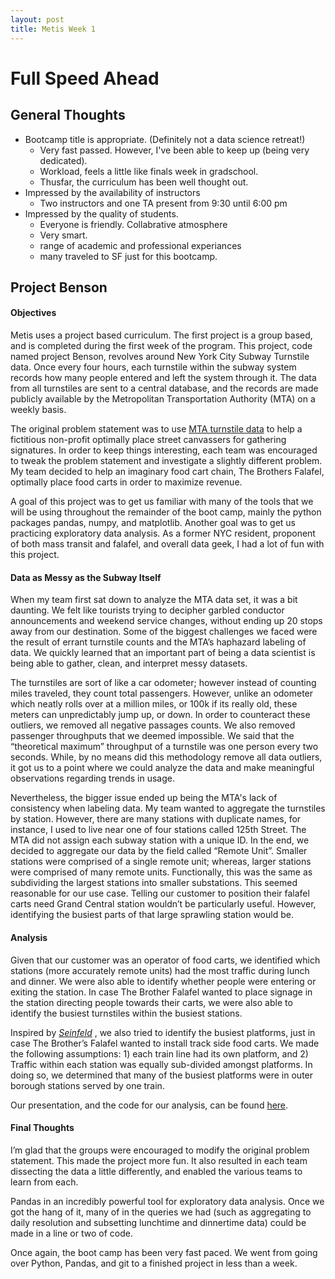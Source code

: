 ```yaml
---
layout: post
title: Metis Week 1
---
```


# Full Speed Ahead

## General Thoughts

* Bootcamp title is appropriate. (Definitely not a data science retreat!)
  * Very fast passed. However, I've been able to keep up (being very dedicated).
  * Workload, feels a little like finals week in gradschool.
  * Thusfar, the curriculum has been well thought out. 
* Impressed by the availability of instructors
  * Two instructors and one TA present from 9:30 until 6:00 pm
* Impressed by the quality of students. 
  * Everyone is friendly. Collabrative atmosphere
  * Very smart.
  * range of academic and professional experiances
  * many traveled to SF just for this bootcamp.
  
## Project Benson

#### Objectives

Metis uses a project based curriculum. The first project is a group based, and is completed during the first week of the program. This project, code named project Benson, revolves around New York City Subway Turnstile data. Once every four hours, each turnstile within the subway system records how many people entered and left the system through it. The data from all turnstiles are sent to a central database, and the records are made publicly available by the Metropolitan Transportation Authority (MTA) on a weekly basis.

The original problem statement was to use [MTA turnstile data](http://web.mta.info/developers/turnstile.html)
to help a fictitious non-profit  optimally place street canvassers for gathering signatures. In order to keep things interesting, each team was encouraged to tweak the problem statement and investigate a slightly different problem.  My team decided to help an imaginary food cart chain, The Brothers Falafel, optimally place food carts in order to maximize revenue. 

A goal of this project was to get us familiar with many of the tools that we will be using throughout the remainder of the boot camp, mainly the python packages pandas, numpy, and matplotlib. Another goal was to get us practicing exploratory data analysis. As a former NYC resident, proponent of both mass transit and falafel, and overall data geek, I had a lot of fun with this project. 


#### Data as Messy as the Subway Itself

When my team first sat down to analyze the MTA data set, it was a bit daunting. We felt like tourists trying to decipher garbled conductor announcements and weekend service changes, without ending up 20 stops away from our destination. Some of the biggest challenges we faced were the result of errant turnstile counts and the MTA’s haphazard labeling of data. We quickly learned that an important part of being a data scientist is being able to gather, clean, and interpret messy datasets. 

The turnstiles are sort of like a car odometer; however instead of counting miles traveled, they count total passengers. However, unlike an odometer which neatly rolls over at a million miles, or 100k if its really old, these meters can unpredictably jump up, or down. In order to counteract these outliers, we removed all negative passages counts. We also removed passenger throughputs that we deemed impossible. We said that the “theoretical maximum” throughput of a turnstile was one person every two seconds. While, by no means did this methodology remove all data outliers, it got us to a point where we could analyze the data and make meaningful observations regarding trends in usage. 

Nevertheless, the bigger issue ended up being the MTA's lack of consistency when labeling data. My team wanted to aggregate the turnstiles by station. However, there are many stations with duplicate names, for instance, I used to live near one of four stations called 125th Street. The MTA did not assign each subway station with a unique ID. In the end, we decided to aggregate our data by the field called “Remote Unit”. Smaller stations were comprised of a single remote unit; whereas, larger stations were comprised of many remote units. Functionally, this was the same as subdividing the largest stations into smaller substations. This seemed reasonable for our use case. Telling our customer to position their falafel carts need Grand Central station wouldn’t be particularly useful. However, identifying the busiest parts of that large sprawling station would be. 


#### Analysis

Given that our customer was an operator of food carts, we identified which stations (more accurately remote units) had the most traffic during lunch and dinner. We were also able to identify whether people were entering or exiting the station. In case The Brother Falafel wanted to place signage in the station directing people towards their carts, we were also able to identify the busiest turnstiles within the busiest stations.

Inspired by [*Seinfeld*](https://www.youtube.com/watch?v=IFE9C7BBkTY) , we also tried to identify the busiest platforms, just in case The Brother’s Falafel wanted to install track side food carts. We made the following assumptions: 1) each train line had its own platform, and 2) Traffic within each station was equally sub-divided amongst platforms. In doing so, we determined that many of the busiest platforms were in outer borough stations served by one train.

Our presentation, and the code for our analysis, can be found [here](https://github.com/leem99/sf17_ds7/tree/master/student_submissions/projects/01-benson/group-3).

#### Final Thoughts

I’m glad that the groups were encouraged to modify the original problem statement. This made the project more fun. It also resulted in each team dissecting the data a little differently, and enabled the various teams to learn from each.

Pandas in an incredibly powerful tool for exploratory data analysis. Once we got the hang of it, many of in the queries we had (such as aggregating to daily resolution and subsetting lunchtime and dinnertime data) could be made in a line or two of code.

Once again, the boot camp has been very fast paced. We went from going over Python, Pandas, and git to a finished project in less than a week.





